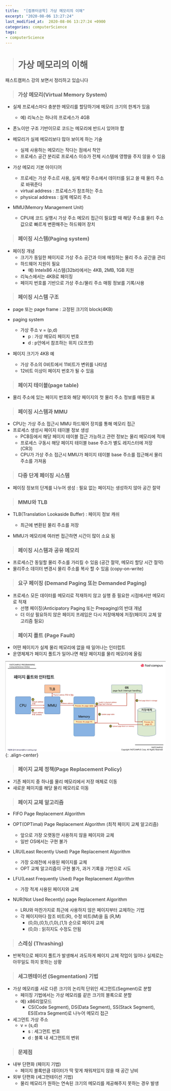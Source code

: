 ```yaml
---
title:  "[컴퓨터공학] 가상 메모리의 이해"
excerpt: "2020-08-06 13:27:24"
last_modified_at:  2020-08-06 13:27:24 +0900
categories: computerScience
tags:
- computerScience
---
```


># 가상 메모리의 이해  

패스트캠퍼스 강의 보면서 정리하고 있습니다  


>### 가상 메모리(Virtual Memory System)  

- 실제 프로세스마다 충분한 메모리를 할당하기에 메모리 크기의 한계가 있음  
  - 예) 리눅스는 하나의 프로세스가 4GB  

- 폰노이만 구조 기반이므로 코드는 메모리에 반드시 있어야 함  

- 메모리가 실제 메모리보다 많아 보이게 하는 기술  
  - 실제 사용하는 메모리는 작다는 점에서 착안  
  - 프로세스 공간 분리로 프로세스 이슈가 전체 시스템에 영향을 주지 않을 수 있음  

- 가상 메모리 기본 아이디어  
  - 프로세는 가상 주소르 사용, 실제 해당 주소에서 데이터를 읽고 쓸 때 물리 주소로 바꿔준다  
  - virtual address : 프로세스가 참조하는 주소  
  - physical address : 실제 메모리 주소  

- MMU(Memory Management Unit)  
  - CPU에 코드 실행시 가상 주소 메모리 접근이 필요할 때 해당 주소를 물리 주소값으로 빠르게 변환해주는 하드웨어 장치  


>### 페이징 시스템(Paging system)  

- 페이징 개념  
  - 크기가 동일한 페이지로 가상 주소 공간과 이에 매칭하는 물리 주소 공간을 관리  
  - 하드웨어 지원이 필요  
    - 예) Intelx86 시스템(32bit)에서는 4KB, 2MB, 1GB 지원  
  - 리눅스에서는 4KB로 페이징  
  - 페이지 번호를 기반으로 가상 주소/물리 주소 매핑 정보를 기록/사용  


>### 페이징 시스템 구조  

- page 또는 page frame : 고정된 크기의 block(4KB)  
- paging system  
  - 가상 주소 v = (p,d)  
    - p : 가상 메모리 페이지 번호  
    - d : p안에서 참조하는 위치 (오프셋)  

- 페이지 크기가 4KB 예
  - 가상 주소의 0비트에서 11비트가 변위를 나타냄  
  - 12비트 이상이 페이지 번호가 될 수 있음  


>### 페이지 테이블(page table)  

- 물리 주소에 있는 페이지 번호와 해당 페이지의 첫 물리 주소 정보를 매핑한 표  


>### 페이징 시스템과 MMU  

- CPU는 가상 주소 접근시 MMU 하드웨어 장치를 통해 메모리 접근  
- 프로세스 생성시 페이지 테이블 정보 생성  
  - PCB등에서 해당 페이지 테이블 접근 가능하고 관련 정보는 물리 메모리에 적재  
  - 프로세스 구동시 해당 페이지 테이블 base 주소가 별도 레지스터에 저장 (CR3)  
  - CPU가 가상 주소 접근시 MMU가 페이지 테이블 base 주소를 접근해서 물리 주소를 가져옴  


>### 다중 단계 페이징 시스템  

- 페이징 정보의 단계를 나누어 생성 : 필요 없는 페이지는 생성하지 않아 공간 절약  


>### MMU와 TLB  

- TLB(Translation Lookaside Buffer) : 페이지 정보 캐쉬  
  - 최근에 변환된 물리 주소를 저장  

- MMU가 메모리에 여러번 접근하면 시간이 많이 소요 됨  


>### 페이징 시스템과 공유 메모리  

- 프로세스간 동일할 물리 주소를 가리킬 수 있음 (공간 절약, 메모리 할당 시간 절약)  
- 물리주소 데이터 변경시 물리 주소를 복사 할 수 있음 (copy-on-write)  


>### 요구 페이징 (Demand Paging 또는 Demanded Paging)  

- 프로세스 모든 데이터를 메모리로 적재하지 않고 실행 중 필요한 시점에서만 메모리로 적재  
  - 선행 페이징(Anticipatory Paging 또는 Prepaging)의 반대 개념  
  - 더 이상 필요하지 않은 페이지 프레임은 다시 저장매체에 저장(페이지 교체 알고리즘 필요)  


>### 페이지 폴트 (Page Fault)  

- 어떤 페이지가 실제 물리 메모리에 없을 때 일어나는 인터럽트  
- 운영체제가 페이지 폴트가 일어나면 해당 페이지를 물리 메모리에 올림  

![페이지폴트](/assets/images/post/cs/2020-08-08_cs_11_01.jpg){: .align-center}


>### 페이지 교체 정책(Page Replacement Policy)  

- 기존 페이지 중 하나를 물리 메모리에서 저장 매체로 이동  
- 새로운 페이지를 해당 물리 메모리로 이동  


>### 페이지 교체 알고리즘  

  - FIFO Page Replacement Algorithm

  - OPT(OPTimal) Page Replacement Algorithm (최적 페이지 교체 알고리즘)  
    - 앞으로 가장 오랫동안 사용하지 않을 페이지와 교체  
    - 일반 OS에서는 구현 불가  

  - LRU(Least Recently Used) Page Replacement Algorithm  
    - 가장 오래전에 사용된 페이지를 교체  
    - OPT 교체 알고리즘이 구현 불가, 과거 기록을 기반으로 시도  

  - LFU(Least Frequently Used) Page Replacement Algorithm  
    - 가장 적게 사용된 페이지와 교체  

  - NUR(Not Used Recently) page Replacement Algorithm  
    - LRU와 마찬가지로 최근에 사용하지 않은 페이지부터 교체하는 기법  
    - 각 페이지마다 참조 비트(R), 수정 비트(M)을 둠 (R,M)  
      - (0,0),(0,1),(1,0),(1,1) 순으로 페이지 교체  
      - (0,0) : 읽히지도 수정도 안됨  


>### 스레싱 (Thrashing)  

- 반복적으로 페이지 폴트가 발생해서 과도하게 페이지 교체 작업이 일어나 실제로는 아무일도 하지 못하는 상황  


>### 세그멘테이션 (Segmentation) 기법  

  - 가상 메모리를 서로 다른 크기의 논리적 단위인 세그먼트(Segment)로 분할  
    - 페이징 기법에서는 가상 메모리를 같은 크기의 블록으로 분할  
    - 예) x86리얼모드  
      - CS(Code Segment), DS(Data Segment), SS(Stack Segment), ES(Extra Segment)로 나누어 메모리 접근  
  - 세그먼트 가상 주소  
    - v = (s,d)  
      - s : 세그먼트 번호  
      - d : 블록 내 세그먼트의 변위  


>### 문제점  

- 내부 단편화 (페이지 기법)  
  - 페이지 블록만큼 데이터가 딱 맞게 채워져있지 않을 때 공간 낭비  
- 외부 단편화 (세그먼테이션 기법)  
  - 물리 메모리가 원하는 연속된 크기의 메모리를 제공해주지 못하는 경우 발생  
